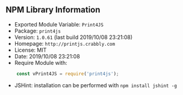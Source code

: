 ## NPM Library Information
* Exported Module Variable: `Print4JS`
* Package:  `print4js`
* Version:  `1.0.61`   (last build 2019/10/08 23:21:08)
* Homepage: `http://printjs.crabbly.com`
* License:  MIT
* Date:     2019/10/08 23:21:08
* Require Module with:
```javascript
    const vPrint4JS = require('print4js');
```
* JSHint: installation can be performed with `npm install jshint -g`
